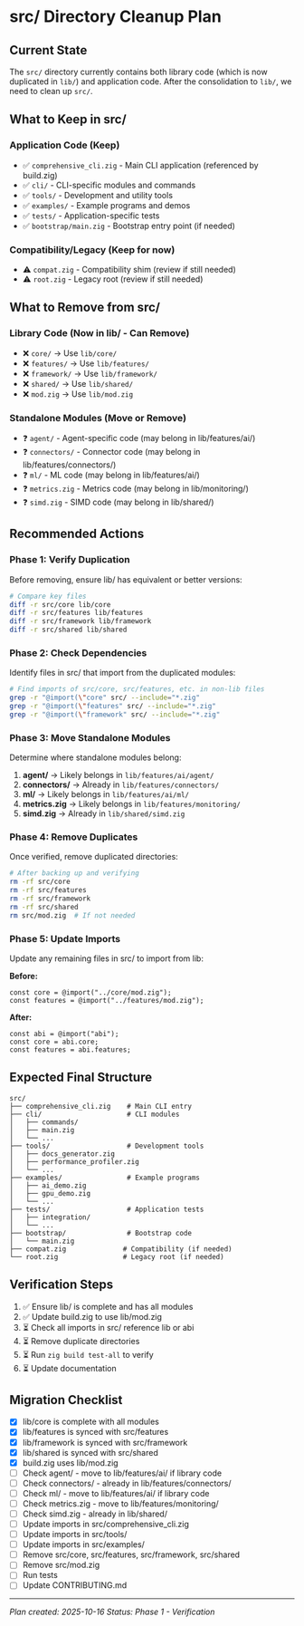 # src/ Directory Cleanup Plan

## Current State

The `src/` directory currently contains both library code (which is now duplicated in `lib/`) and application code. After the consolidation to `lib/`, we need to clean up `src/`.

## What to Keep in src/

### Application Code (Keep)
- ✅ `comprehensive_cli.zig` - Main CLI application (referenced by build.zig)
- ✅ `cli/` - CLI-specific modules and commands
- ✅ `tools/` - Development and utility tools
- ✅ `examples/` - Example programs and demos
- ✅ `tests/` - Application-specific tests
- ✅ `bootstrap/main.zig` - Bootstrap entry point (if needed)

### Compatibility/Legacy (Keep for now)
- ⚠️ `compat.zig` - Compatibility shim (review if still needed)
- ⚠️ `root.zig` - Legacy root (review if still needed)

## What to Remove from src/

### Library Code (Now in lib/ - Can Remove)
- ❌ `core/` → Use `lib/core/`
- ❌ `features/` → Use `lib/features/`
- ❌ `framework/` → Use `lib/framework/`
- ❌ `shared/` → Use `lib/shared/`
- ❌ `mod.zig` → Use `lib/mod.zig`

### Standalone Modules (Move or Remove)
- ❓ `agent/` - Agent-specific code (may belong in lib/features/ai/)
- ❓ `connectors/` - Connector code (may belong in lib/features/connectors/)
- ❓ `ml/` - ML code (may belong in lib/features/ai/)
- ❓ `metrics.zig` - Metrics code (may belong in lib/monitoring/)
- ❓ `simd.zig` - SIMD code (may belong in lib/shared/)

## Recommended Actions

### Phase 1: Verify Duplication
Before removing, ensure lib/ has equivalent or better versions:

```bash
# Compare key files
diff -r src/core lib/core
diff -r src/features lib/features
diff -r src/framework lib/framework
diff -r src/shared lib/shared
```

### Phase 2: Check Dependencies
Identify files in src/ that import from the duplicated modules:

```bash
# Find imports of src/core, src/features, etc. in non-lib files
grep -r "@import(\"core" src/ --include="*.zig"
grep -r "@import(\"features" src/ --include="*.zig"
grep -r "@import(\"framework" src/ --include="*.zig"
```

### Phase 3: Move Standalone Modules
Determine where standalone modules belong:

1. **agent/** → Likely belongs in `lib/features/ai/agent/`
2. **connectors/** → Already in `lib/features/connectors/`
3. **ml/** → Likely belongs in `lib/features/ai/ml/`
4. **metrics.zig** → Likely belongs in `lib/features/monitoring/`
5. **simd.zig** → Already in `lib/shared/simd.zig`

### Phase 4: Remove Duplicates
Once verified, remove duplicated directories:

```bash
# After backing up and verifying
rm -rf src/core
rm -rf src/features
rm -rf src/framework
rm -rf src/shared
rm src/mod.zig  # If not needed
```

### Phase 5: Update Imports
Update any remaining files in src/ to import from lib:

**Before:**
```zig
const core = @import("../core/mod.zig");
const features = @import("../features/mod.zig");
```

**After:**
```zig
const abi = @import("abi");
const core = abi.core;
const features = abi.features;
```

## Expected Final Structure

```
src/
├── comprehensive_cli.zig    # Main CLI entry
├── cli/                     # CLI modules
│   ├── commands/
│   ├── main.zig
│   └── ...
├── tools/                   # Development tools
│   ├── docs_generator.zig
│   ├── performance_profiler.zig
│   └── ...
├── examples/                # Example programs
│   ├── ai_demo.zig
│   ├── gpu_demo.zig
│   └── ...
├── tests/                   # Application tests
│   ├── integration/
│   └── ...
├── bootstrap/               # Bootstrap code
│   └── main.zig
├── compat.zig              # Compatibility (if needed)
└── root.zig                # Legacy root (if needed)
```

## Verification Steps

1. ✅ Ensure lib/ is complete and has all modules
2. ✅ Update build.zig to use lib/mod.zig
3. ⏳ Check all imports in src/ reference lib or abi
4. ⏳ Remove duplicate directories
5. ⏳ Run `zig build test-all` to verify
6. ⏳ Update documentation

## Migration Checklist

- [x] lib/core is complete with all modules
- [x] lib/features is synced with src/features
- [x] lib/framework is synced with src/framework
- [x] lib/shared is synced with src/shared
- [x] build.zig uses lib/mod.zig
- [ ] Check agent/ - move to lib/features/ai/ if library code
- [ ] Check connectors/ - already in lib/features/connectors/
- [ ] Check ml/ - move to lib/features/ai/ if library code
- [ ] Check metrics.zig - move to lib/features/monitoring/
- [ ] Check simd.zig - already in lib/shared/
- [ ] Update imports in src/comprehensive_cli.zig
- [ ] Update imports in src/tools/
- [ ] Update imports in src/examples/
- [ ] Remove src/core, src/features, src/framework, src/shared
- [ ] Remove src/mod.zig
- [ ] Run tests
- [ ] Update CONTRIBUTING.md

---

*Plan created: 2025-10-16*
*Status: Phase 1 - Verification*
